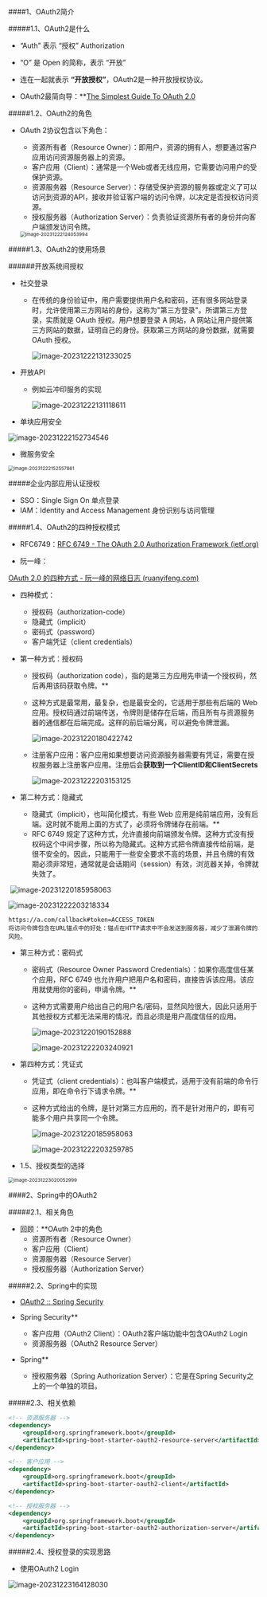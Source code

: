 

####1、OAuth2简介

#####1.1、OAuth2是什么

* “Auth” 表示 “授权” Authorization

*  “O” 是 Open 的简称，表示 “开放”

* 连在一起就表示 **“开放授权”**，OAuth2是一种开放授权协议。

* OAuth2最简向导：**[The Simplest Guide To OAuth 2.0](https://darutk.medium.com/the-simplest-guide-to-oauth-2-0-8c71bd9a15bb)

#####1.2、OAuth2的角色

* OAuth 2协议包含以下角色：
  * 资源所有者（Resource Owner）：即用户，资源的拥有人，想要通过客户应用访问资源服务器上的资源。
  * 客户应用（Client）：通常是一个Web或者无线应用，它需要访问用户的受保护资源。
  * 资源服务器（Resource Server）：存储受保护资源的服务器或定义了可以访问到资源的API，接收并验证客户端的访问令牌，以决定是否授权访问资源。
  * 授权服务器（Authorization Server）：负责验证资源所有者的身份并向客户端颁发访问令牌。

  <img src="OAuth2.assets/image-20231222124053994.png" alt="image-20231222124053994" style="zoom:67%;" />

#####1.3、OAuth2的使用场景

######开放系统间授权

* 社交登录
  * 在传统的身份验证中，用户需要提供用户名和密码，还有很多网站登录时，允许使用第三方网站的身份，这称为"第三方登录"。所谓第三方登录，实质就是 OAuth 授权。用户想要登录 A 网站，A 网站让用户提供第三方网站的数据，证明自己的身份。获取第三方网站的身份数据，就需要 OAuth 授权。

    ![image-20231222131233025](OAuth2.assets/image-20231222131233025.png)

* 开放API
  * 例如云冲印服务的实现

    ![image-20231222131118611](OAuth2.assets/image-20231222131118611.png)

  

* 单块应用安全

![image-20231222152734546](OAuth2.assets/image-20231222152734546.png)

* 微服务安全

<img src="OAuth2.assets/image-20231222152557861.png" alt="image-20231222152557861" style="zoom:67%;" />

#####企业内部应用认证授权

- SSO：Single Sign On 单点登录
- IAM：Identity and Access Management 身份识别与访问管理





#####1.4、OAuth2的四种授权模式

* RFC6749：[RFC 6749 - The OAuth 2.0 Authorization Framework (ietf.org)](https://datatracker.ietf.org/doc/html/rfc6749)

* 阮一峰：

[OAuth 2.0 的四种方式 - 阮一峰的网络日志 (ruanyifeng.com)](https://www.ruanyifeng.com/blog/2019/04/oauth-grant-types.html)



* 四种模式：
  * 授权码（authorization-code）
  * 隐藏式（implicit）
  * 密码式（password）
  * 客户端凭证（client credentials）

* 第一种方式：授权码
  * 授权码（authorization code），指的是第三方应用先申请一个授权码，然后再用该码获取令牌。**

  * 这种方式是最常用，最复杂，也是最安全的，它适用于那些有后端的 Web 应用。授权码通过前端传送，令牌则是储存在后端，而且所有与资源服务器的通信都在后端完成。这样的前后端分离，可以避免令牌泄漏。

    ![image-20231220180422742](OAuth2.assets/image-20231220180422742.png)

  * 注册客户应用：客户应用如果想要访问资源服务器需要有凭证，需要在授权服务器上注册客户应用。注册后会**获取到一个ClientID和ClientSecrets**

    ![image-20231222203153125](OAuth2.assets/image-20231222203153125.png)

* 第二种方式：隐藏式
  * 隐藏式（implicit），也叫简化模式，有些 Web 应用是纯前端应用，没有后端。这时就不能用上面的方式了，必须将令牌储存在前端。**
  * RFC 6749 规定了这种方式，允许直接向前端颁发令牌。这种方式没有授权码这个中间步骤，所以称为隐藏式。这种方式把令牌直接传给前端，是很不安全的。因此，只能用于一些安全要求不高的场景，并且令牌的有效期必须非常短，通常就是会话期间（session）有效，浏览器关掉，令牌就失效了。

​								![image-20231220185958063](OAuth2.assets/image-20231220185958063.png)



![image-20231222203218334](OAuth2.assets/image-20231222203218334.png)

```
https://a.com/callback#token=ACCESS_TOKEN
将访问令牌包含在URL锚点中的好处：锚点在HTTP请求中不会发送到服务器，减少了泄漏令牌的风险。
```





* 第三种方式：密码式
  * 密码式（Resource Owner Password Credentials）：如果你高度信任某个应用，RFC 6749 也允许用户把用户名和密码，直接告诉该应用。该应用就使用你的密码，申请令牌。**

  * 这种方式需要用户给出自己的用户名/密码，显然风险很大，因此只适用于其他授权方式都无法采用的情况，而且必须是用户高度信任的应用。

    ![image-20231220190152888](OAuth2.assets/image-20231220190152888.png)

    ![image-20231222203240921](OAuth2.assets/image-20231222203240921.png)

* 第四种方式：凭证式
  * 凭证式（client credentials）：也叫客户端模式，适用于没有前端的命令行应用，即在命令行下请求令牌。**

  * 这种方式给出的令牌，是针对第三方应用的，而不是针对用户的，即有可能多个用户共享同一个令牌。

    ![image-20231220185958063](assets/image-20231220185958063.png)

    ![image-20231222203259785](OAuth2.assets/image-20231222203259785.png)

* 1.5、授权类型的选择

<img src="OAuth2.assets/image-20231223020052999.png" alt="image-20231223020052999" style="zoom:67%;" />

####2、Spring中的OAuth2

#####2.1、相关角色

* 回顾：**OAuth 2中的角色
  * 资源所有者（Resource Owner）
  * 客户应用（Client）
  * 资源服务器（Resource Server）
  * 授权服务器（Authorization Server）

#####2.2、Spring中的实现

* [OAuth2 :: Spring Security](https://docs.spring.io/spring-security/reference/servlet/oauth2/index.html)

* Spring Security**
  * 客户应用（OAuth2 Client）：OAuth2客户端功能中包含OAuth2 Login
  * 资源服务器（OAuth2 Resource Server）

* Spring**
  * 授权服务器（Spring Authorization Server）：它是在Spring Security之上的一个单独的项目。

#####2.3、相关依赖

```xml
<!-- 资源服务器 -->
<dependency>
	<groupId>org.springframework.boot</groupId>
	<artifactId>spring-boot-starter-oauth2-resource-server</artifactId>
</dependency>

<!-- 客户应用 -->
<dependency>
	<groupId>org.springframework.boot</groupId>
	<artifactId>spring-boot-starter-oauth2-client</artifactId>
</dependency>

<!-- 授权服务器 -->
<dependency>
    <groupId>org.springframework.boot</groupId>
    <artifactId>spring-boot-starter-oauth2-authorization-server</artifactId>
</dependency>
```

#####2.4、授权登录的实现思路

* 使用OAuth2 Login

![image-20231223164128030](OAuth2.assets/image-20231223164128030.png)

